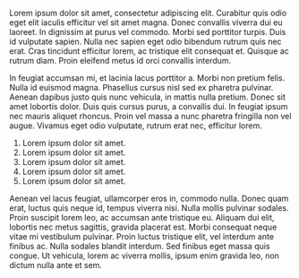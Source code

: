 Lorem ipsum dolor sit amet, consectetur adipiscing elit. Curabitur quis odio eget elit iaculis efficitur vel sit amet magna. Donec convallis viverra dui eu laoreet. In dignissim at purus vel commodo. Morbi sed porttitor turpis. Duis id vulputate sapien. Nulla nec sapien eget odio bibendum rutrum quis nec erat. Cras tincidunt efficitur lorem, ac tristique elit consequat et. Quisque ac rutrum diam. Proin eleifend metus id orci convallis interdum.

In feugiat accumsan mi, et lacinia lacus porttitor a. Morbi non pretium felis. Nulla id euismod magna. Phasellus cursus nisl sed ex pharetra pulvinar. Aenean dapibus justo quis nunc vehicula, in mattis nulla pretium. Donec sit amet lobortis dolor. Duis quis cursus purus, a convallis dui. In feugiat ipsum nec mauris aliquet rhoncus. Proin vel massa a nunc pharetra fringilla non vel augue. Vivamus eget odio vulputate, rutrum erat nec, efficitur lorem.

1. Lorem ipsum dolor sit amet.
2. Lorem ipsum dolor sit amet.
3. Lorem ipsum dolor sit amet.
4. Lorem ipsum dolor sit amet.
5. Lorem ipsum dolor sit amet.

Aenean vel lacus feugiat, ullamcorper eros in, commodo nulla. Donec quam erat, luctus quis neque id, tempus viverra nisi. Nulla mollis pulvinar sodales. Proin suscipit lorem leo, ac accumsan ante tristique eu. Aliquam dui elit, lobortis nec metus sagittis, gravida placerat est. Morbi consequat neque vitae mi vestibulum pulvinar. Proin luctus tristique elit, vel interdum ante finibus ac. Nulla sodales blandit interdum. Sed finibus eget massa quis congue. Ut vehicula, lorem ac viverra mollis, ipsum enim gravida leo, non dictum nulla ante et sem.
